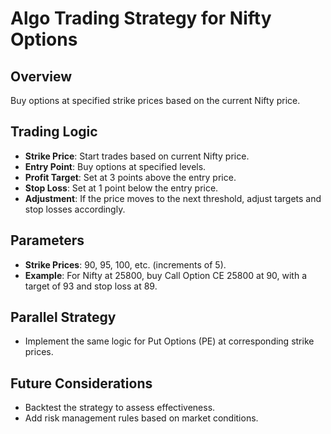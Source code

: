 # Algo Trading Strategy for Nifty Options

## Overview
Buy options at specified strike prices based on the current Nifty price.

## Trading Logic
- **Strike Price**: Start trades based on current Nifty price.
- **Entry Point**: Buy options at specified levels.
- **Profit Target**: Set at 3 points above the entry price.
- **Stop Loss**: Set at 1 point below the entry price.
- **Adjustment**: If the price moves to the next threshold, adjust targets and stop losses accordingly.

## Parameters
- **Strike Prices**: 90, 95, 100, etc. (increments of 5).
- **Example**: For Nifty at 25800, buy Call Option CE 25800 at 90, with a target of 93 and stop loss at 89.

## Parallel Strategy
- Implement the same logic for Put Options (PE) at corresponding strike prices.

## Future Considerations
- Backtest the strategy to assess effectiveness.
- Add risk management rules based on market conditions.
